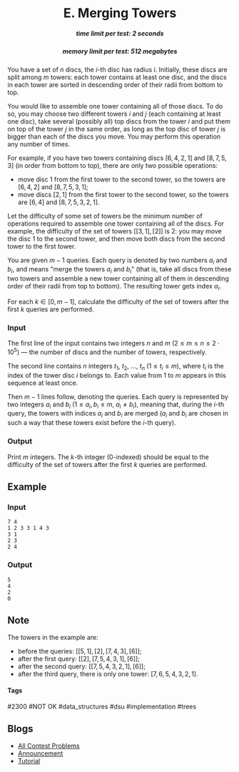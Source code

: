 <h1 style='text-align: center;'> E. Merging Towers</h1>

<h5 style='text-align: center;'>time limit per test: 2 seconds</h5>
<h5 style='text-align: center;'>memory limit per test: 512 megabytes</h5>

You have a set of $n$ discs, the $i$-th disc has radius $i$. Initially, these discs are split among $m$ towers: each tower contains at least one disc, and the discs in each tower are sorted in descending order of their radii from bottom to top.

You would like to assemble one tower containing all of those discs. To do so, you may choose two different towers $i$ and $j$ (each containing at least one disc), take several (possibly all) top discs from the tower $i$ and put them on top of the tower $j$ in the same order, as long as the top disc of tower $j$ is bigger than each of the discs you move. You may perform this operation any number of times.

For example, if you have two towers containing discs $[6, 4, 2, 1]$ and $[8, 7, 5, 3]$ (in order from bottom to top), there are only two possible operations:

* move disc $1$ from the first tower to the second tower, so the towers are $[6, 4, 2]$ and $[8, 7, 5, 3, 1]$;
* move discs $[2, 1]$ from the first tower to the second tower, so the towers are $[6, 4]$ and $[8, 7, 5, 3, 2, 1]$.

Let the difficulty of some set of towers be the minimum number of operations required to assemble one tower containing all of the discs. For example, the difficulty of the set of towers $[[3, 1], [2]]$ is $2$: you may move the disc $1$ to the second tower, and then move both discs from the second tower to the first tower.

You are given $m - 1$ queries. Each query is denoted by two numbers $a_i$ and $b_i$, and means "merge the towers $a_i$ and $b_i$" (that is, take all discs from these two towers and assemble a new tower containing all of them in descending order of their radii from top to bottom). The resulting tower gets index $a_i$.

For each $k \in [0, m - 1]$, calculate the difficulty of the set of towers after the first $k$ queries are performed.

### Input

The first line of the input contains two integers $n$ and $m$ ($2 \le m \le n \le 2 \cdot 10^5$) — the number of discs and the number of towers, respectively.

The second line contains $n$ integers $t_1$, $t_2$, ..., $t_n$ ($1 \le t_i \le m$), where $t_i$ is the index of the tower disc $i$ belongs to. Each value from $1$ to $m$ appears in this sequence at least once.

Then $m - 1$ lines follow, denoting the queries. Each query is represented by two integers $a_i$ and $b_i$ ($1 \le a_i, b_i \le m$, $a_i \ne b_i$), meaning that, during the $i$-th query, the towers with indices $a_i$ and $b_i$ are merged ($a_i$ and $b_i$ are chosen in such a way that these towers exist before the $i$-th query).

### Output

Print $m$ integers. The $k$-th integer ($0$-indexed) should be equal to the difficulty of the set of towers after the first $k$ queries are performed.

## Example

### Input


```text
7 4
1 2 3 3 1 4 3
3 1
2 3
2 4
```
### Output


```text
5
4
2
0
```
## Note

The towers in the example are:

* before the queries: $[[5, 1], [2], [7, 4, 3], [6]]$;
* after the first query: $[[2], [7, 5, 4, 3, 1], [6]]$;
* after the second query: $[[7, 5, 4, 3, 2, 1], [6]]$;
* after the third query, there is only one tower: $[7, 6, 5, 4, 3, 2, 1]$.


#### Tags 

#2300 #NOT OK #data_structures #dsu #implementation #trees 

## Blogs
- [All Contest Problems](../Educational_Codeforces_Round_91_(Rated_for_Div._2).md)
- [Announcement](../blogs/Announcement.md)
- [Tutorial](../blogs/Tutorial.md)
